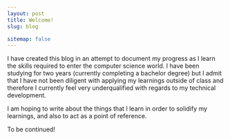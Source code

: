 ```yaml
---
layout: post
title: Welcome!
slug: blog

sitemap: false
---
```


I have created this blog in an attempt to document my progress as I learn the skills required to enter the computer science world. I have been studying for two years (currently completing a bachelor degree) but I admit that I have not been diligent with applying my learnings outside of class and therefore I currently feel very underqualified with regards to my technical development. 

I am hoping to write about the things that I learn in order to solidify my learnings, and also to act as a point of reference. 

To be continued! 
